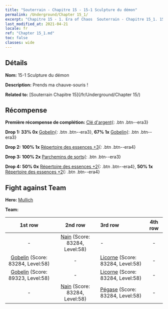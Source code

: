 ```yaml
---
title: "Souterrain - Chapitre 15 - 15-1 Sculpture du démon"
permalink: /Underground/Chapter 15_1/
excerpt: "Chapitre 15 - 1. Era of Chaos  Souterrain - Chapitre 15_1. 15-1 Sculpture du démon"
last_modified_at: 2021-04-21
locale: fr
ref: "Chapter 15_1.md"
toc: false
classes: wide
---
```


## Détails

 **Nom:** 15-1 Sculpture du démon

 **Description:** Prends ma chauve-souris !

 **Related to:** [Souterrain Chapitre 15](/fr/Underground/Chapter 15/)

## Récompense

 **Première récompense de complétion:** [Clé d'argent](/fr/Items/con_693/){: .btn .btn--era3}

 **Drop 1:** **33% 0x** [Gobelin](/fr/Items/unt_217/){: .btn .btn--era3}, **67% 1x** [Gobelin](/fr/Items/unt_217/){: .btn .btn--era3}

 **Drop 2:** **100% 1x** [Répertoire des essences +3](/fr/Items/mat_60/){: .btn .btn--era4}

 **Drop 3:** **100% 2x** [Parchemins de sorts](/fr/Items/con_694/){: .btn .btn--era3}

 **Drop 4:** **50% 0x** [Répertoire des essences +2](/fr/Items/mat_53/){: .btn .btn--era4}, **50% 1x** [Répertoire des essences +2](/fr/Items/mat_53/){: .btn .btn--era4}


## Fight against Team
 **Hero:** [Mullich](/fr/heroes/Mullich/)

 **Team:**


  | 1st row | 2nd row | 3rd row | 4th row |
  |:----:|:----:|:----|:----:|
  | - | [Nain](/fr/units/Dwarf/) (Score: 83284, Level:58)  | - | - |
  | [Gobelin](/fr/units/Goblin/) (Score: 83284, Level:58)  | - | [Licorne](/fr/units/Unicorn/) (Score: 83284, Level:58)  | - |
  | [Gobelin](/fr/units/Goblin/) (Score: 89323, Level:58)  | - | [Licorne](/fr/units/Unicorn/) (Score: 83284, Level:58)  | - |
  | - | [Nain](/fr/units/Dwarf/) (Score: 83284, Level:58)  | [Pégase](/fr/units/Pegasus/) (Score: 83284, Level:58)  | - |


